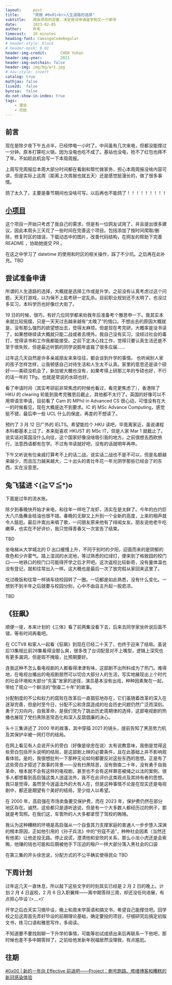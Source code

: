 ```yaml
---
layout:     post
title:      "周报 #0x01<br>人生道路的选择"
subtitle:   爬虫项目的完善、决定尝试申请留学和又一个新年
date:       2023-02-05
author:     炸毛
timecost:   10 minutes
heading-font: CamingoCodeRegular
# header-style: black
# header-mask: 0.01
header-img-credit:      CHEN Yuhan
header-img-year:        2021 
header-img-outchain: false
header-img: img/bg/wr1.jpg
# nav-style: invert
catalog: true
mathjax: false
live2d:  false
byncsa:  false
do-not-show-in-index: true
tags:
    - 漫谈
    - 总结
---
```


## 前言

现在是除夕夜下午五点半，已经停电一小时了。中间虽有几次来电，但都没能撑过一分钟。原本打算吃火锅，因为没电也吃不成了。基站也没电，抢不了红包也拜不了年。不如趁此机会写一下本周周报。

上周写完周报后本周大部分时间都在看剧和帮忙做家务，担心本周周报没啥内容可讲，但是实际上这周（距离上次周报也就五天）还是感觉挺漫长的，做了很多事情。

鸽了太久了，主要是春节期间也没啥可写。以后再也不能鸽了！！！！！！！！！

## [小项目](https://lzzmm.github.io/2023/01/16/weekly-review-1/#project%E5%88%A0%E5%8F%B7%E8%B7%91%E8%B7%AF)

这个项目一开始只考虑了我自己的需求，但是有一位网友试用了，并且提出很多建议，因此本周头三天花了一些时间在完善这个项目。包括添加了按时间爬取/删除，修复时区的错误，下载动态中的图片，改善代码结构，在网友的帮助下完善 README ，协助她提交 PR 。

在这之中学习了 datetime 的使用和时区的相关操作，踩了不少坑。之后再在此补充。TBD

## 尝试准备申请

所谓的人生道路的选择，大概就是选择工作或是升学。之前没有认真考虑过这个问题，天天打游戏，以为保不上盐考研一定乱杀。目前职业规划还不太明了，也没过多实习，本科学历也好像烂大街了。

19 日的时候，很巧，有好几位同学都来劝我年后准备考个雅思申一下。我其实本来就比较摇摆，只是一天天过去越来越有“太晚了”的借口。不想出去的原因大概就是，没有那么强烈的欲望想出去，觉得太麻烦。但是现在考完研，大概率是没书读了，如果想继续读大概就只能二战或者去境外。我自己没有实习，没经过社会的毒打，觉得读书和工作我都能接受。之前下定决心找工作，觉得只要认真生活还是不至于很失败，但是最近听鹅的同学说鹅年底裁了很多应届……

过年这几天自然是许多亲戚朋友来来往往，都会谈到升学的事情。 也听闻别人家的孩子怎样怎样，让我顿感自己对待生活和人生太不认真。家里的意思还是读个硕好——美硕没机会了，新加坡大概也没有，如果考得上研那三年的专硕也好，不行的话一年的 TPg，也就是常说的水硕也好。

看了申请时间（其实考研前非常焦虑的时候也看过，看完更焦虑了），香港除了 HKU 的 clearing 轮能到我考完雅思后截止，其他都不太行了。英国的好像可以不用带语言申请，目前看了 Cam 的 MPhil in Advanced CS 很心动，可惜没有在大一的时候看见，现在大概是达不到要求。IC 的 MSc Advance Computing，感觉挺不错，最后申一些 UCL 什么的保底，再差的不想读了。

预约了 3 月 12 日广外的 IELTS。希望能捡个 HKU 读吧，毕竟离家近，虽说课程本科都基本上过了。本来挺喜欢 HKUST 的 MSc IT，但是人家 Mar 1 就截止了。说实话对英国没什么向往，这个国家好像没啥吸引我的地方。之前很想去西欧旅行，法意西语都有在学。不过有书读就好吧，没有的话就明年再申。

下午又听说有位亲戚打算考不上的话二战，说实话二战也不是不可以，但是名额越来越少，而且压力越来越大，二十出头的青壮年花一年光阴学那些已经会了的东西，实在没意思。

## 兔飞猛进ヾ(≧▽≦*)o

下面是过年的流水账。

除夕到春晚快开始才来电，和往年一样吃了龙虾，汤实在是太鲜了。今年的白灼巨大八爪鱼蘸金桔油也很不错。春晚的无聊又上升到一个全新的高度，上来的相声就令人尴尬。最后许嵩出来唱了歌，一问朋友原来他有了绯闻女友。朋友说他老牛吃嫩草，也实在不好评价，我只觉得青春又一次宣告了结束。

TBD

坐电梯从大学城北的 D 出口缓慢上升，不同于别时的夕阳，迎面而来的是阴郁的夜色和少许雾气。踏上湿润的水泥地，等过熟悉的红绿灯，便来到了格致园的校门口——地铁口的校门口可能得开学之后才开吧。这次返校比较新奇，没有量体温也没有登记，就和往常出入一样。这大概也是最后一次了放完假从家回来这里了。

吃过晚饭和往常一样骑车绕校园转了一圈。一切都是如此熟悉，没有什么变化。一想到不到半年之后就要与校园分别，心中不由自主升起一股悲凉。

TBD

## 《狂飙》

顺便一提，本来计划的《三体》看了前两集没看下去，后来去同学家坐听说后面不错，等有时间再看吧。

在 CCTV8 和家人一起看《狂飙》到现在已经二十天了，也终于迎来了结局。虽说后13集相比前26集看得没那么爽，很多改了台词配音对不上嘴型，逻辑上深究也有更多漏洞，但是瑕不掩瑜，比预期要好。

连我这种不怎么看电视剧的人都看得津津有味，这部剧不出所料成为了热门。难得地，在电视台播出的电视剧居然可以切合大部分人的生活，写实地展现出上个时代的社会环境和大部分“先富”发家的途径，演员基本没有出戏，种种因素聚在一起，带给了观众一个鲜活的“倒查二十年”的故事。

分配制度的不公和权力的腐败在改革后一直猖狂地存在，它们虽随着改革的深入在逐渐完善，但是时至今日，分配不公和贪腐造成的社会历史问题仍然广泛而深刻。勇于刀刃向内，自我革命，是我们党为了跳出历史周期律的选择，这部电视剧的热播也展现了党扫黑除恶常态化和深入反腐倡廉的决心。

头十三集讲述了 2000 年的故事，其中穿插 2021 的镜头，提前告知了黑恶势力机及其保护伞被一网打尽的结局。

在网上看见有人会说开头的旁白（好像是徐忠在说）太有说教意味，我倒是觉得这些旁白包括开头说明的结局，是这部剧上映的必要条件，且在此基础上并不影响观看体验。是的，我很想批判一下那种无论如何都要反对这些东西的思想。正是有了这些旁白才叙述了故事的背景——没有扫黑除恶，没有倒查二十年，没有勇于自我革命，根本就不会有这样的电视剧，甚至也不会有这样罪恶被绳之以法的案例。很多人都想看到高启强这类人逍遥法外，我不在此评价这类观点及其持有者的思想。我只是觉得，虽然至今逍遥法外的大有人在，但是这种事情不论是在现实还是电视剧中，都还是期望有个美好的结局，至少给人以希望。

在 2000 年，高启强在市场卖鱼要交保护费，而在 2023 年，保护费仍然在部分地区存在。诚然，这些都只是道听途说，但是有一个大多数人都经历过的例子，那就是考驾照。在我们这，车管所的人大多都拿惯了驾校的贿赂。

我认为这种糟糕的环境是高启强从一个自食其力支撑家庭的普通人一步步堕入深渊的根本原因，正如他引用的《孙子兵法》中的“穷寇不追”，种种社会因素（当然还有他弟）让他走投无路。停止说谎，澄清他和安欣的关系，那么小龙小虎还是会索贿，他赚的钱也可能和后期被他手下压迫的租户一样大部分落入黑社会的口袋

在第三集的开头徐忠说，分配方式的不公平确实使得民众 TBD

## 下周计划

过年这几天一直休息，所以敲下这些文字的时刻其实已经是 2 月 2 日的晚上。计划 2 月 4 日返校，2 月 6 日入职翼辉——离中期答辩三周，却还没任何进展，有点担心毕设`(*>﹏<*)′

开学之后白天实习搞毕设，晚上和周末学英语和搞文书，希望自己能撑住吧。回学校之后这周首先弄好毕设的前期理论基础，确定要投的项目，仔细研究后搞定初版文书，练习口语和雅思写作，多阅读。

不知道要不要找刚聊一下升学的事情，可能等初试成绩出来后再联系一下他吧，那时候也差不多中期答辩了。之前给他发新年祝福居然没理我，有点尴尬。

## 往期

[#0x00 \| 新的一年向 Effective 前进吧——Project：删号跑路、修缮博客和糟糕的新冠感染体验](https://lzzmm.github.io/2023/01/16/weekly-review-1/)
